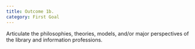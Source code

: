 ```yaml
---
title: Outcome 1b.
category: First Goal
---
```

Articulate the philosophies, theories, models, and/or major perspectives of the library and information professions.
